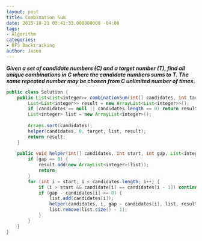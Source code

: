 ```yaml
---
layout: post
title: Combination Sum
date: 2015-10-21 03:41:33.000000000 -04:00
tags:
- Algorithm
categories:
- DFS Backtracking
author: Jason
---
```

<p><strong><em>Given a set of candidate numbers (C) and a target number (T), find all unique combinations in C where the candidate numbers sums to T. The same repeated number may be chosen from C unlimited number of times.</em></strong></p>


``` java
public class Solution {
    public List<List<integer>> combinationSum(int[] candidates, int target) {
        List<List<integer>> result = new ArrayList<List<integer>>();
        if (candidates == null || candidates.length == 0) return result;
        List<integer> list = new ArrayList<integer>();
        
        Arrays.sort(candidates);
        helper(candidates, 0, target, list, result);
        return result;
    }
    
    public void helper(int[] candidates, int start, int gap, List<integer> list, List<List<integer>> result) {
        if (gap == 0) {
            result.add(new ArrayList<integer>(list));
            return;
        }        
        for (int i = start; i < candidates.length; i++) {
            if (i > start && candidate[i] == candidates[i - 1]) continue;
            if (gap - candidates[i] >= 0) {
                list.add(candidates[i]);
                helper(candidates, i, gap - candidates[i], list, result);
                list.remove(list.size() - 1);
            }
        }
    }
}
```
